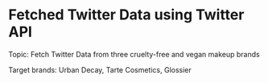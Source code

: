 # Fetched Twitter Data using Twitter API

Topic: Fetch Twitter Data from three cruelty-free and vegan makeup brands

Target brands: Urban Decay, Tarte Cosmetics, Glossier
